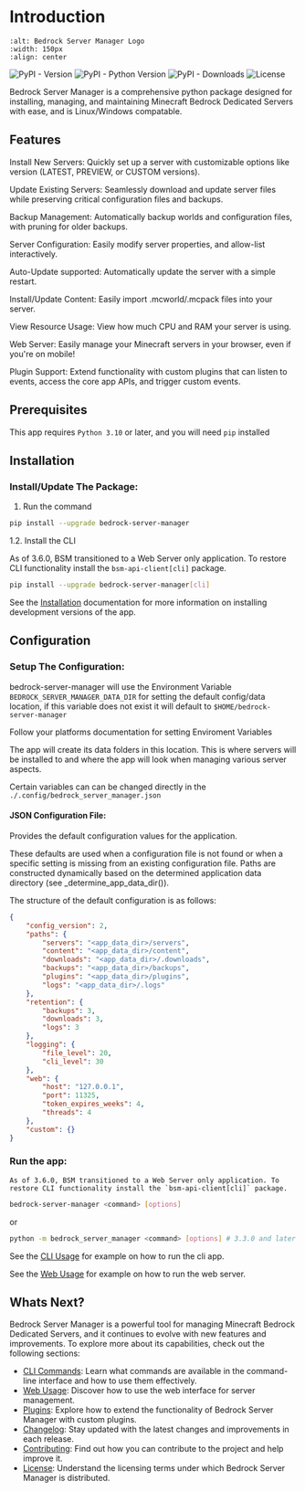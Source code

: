 # Introduction

```{image} https://raw.githubusercontent.com/dmedina559/bedrock-server-manager/main/src/bedrock_server_manager/web/static/image/icon/favicon.svg
:alt: Bedrock Server Manager Logo
:width: 150px
:align: center
```

<img alt="PyPI - Version" src="https://img.shields.io/pypi/v/bedrock-server-manager?link=https%3A%2F%2Fpypi.org%2Fproject%2Fbedrock-server-manager%2F"> <img alt="PyPI - Python Version" src="https://img.shields.io/pypi/pyversions/bedrock-server-manager"> <img alt="PyPI - Downloads" src="https://img.shields.io/pypi/dw/bedrock-server-manager"> <img alt="License" src="https://img.shields.io/github/license/dmedina559/bedrock-server-manager">


Bedrock Server Manager is a comprehensive python package designed for installing, managing, and maintaining Minecraft Bedrock Dedicated Servers with ease, and is Linux/Windows compatable.

## Features

Install New Servers: Quickly set up a server with customizable options like version (LATEST, PREVIEW, or CUSTOM versions).

Update Existing Servers: Seamlessly download and update server files while preserving critical configuration files and backups.

Backup Management: Automatically backup worlds and configuration files, with pruning for older backups.

Server Configuration: Easily modify server properties, and allow-list interactively.

Auto-Update supported: Automatically update the server with a simple restart.

Install/Update Content: Easily import .mcworld/.mcpack files into your server.

View Resource Usage: View how much CPU and RAM your server is using.

Web Server: Easily manage your Minecraft servers in your browser, even if you're on mobile!

Plugin Support: Extend functionality with custom plugins that can listen to events, access the core app APIs, and trigger custom events.

## Prerequisites

This app requires `Python 3.10` or later, and you will need `pip` installed

## Installation

### Install/Update The Package:

1. Run the command 
```bash
pip install --upgrade bedrock-server-manager
```

1.2. Install the CLI

As of 3.6.0, BSM transitioned to a Web Server only application. To restore CLI functionality install the `bsm-api-client[cli]` package.

```bash
pip install --upgrade bedrock-server-manager[cli]
```

See the [Installation](../extras/installation.md) documentation for more information on installing development versions of the app.

## Configuration

### Setup The Configuration:

bedrock-server-manager will use the Environment Variable `BEDROCK_SERVER_MANAGER_DATA_DIR` for setting the default config/data location, if this variable does not exist it will default to `$HOME/bedrock-server-manager`

Follow your platforms documentation for setting Enviroment Variables

The app will create its data folders in this location. This is where servers will be installed to and where the app will look when managing various server aspects. 

Certain variables can can be changed directly in the `./.config/bedrock_server_manager.json`

#### JSON Configuration File:

Provides the default configuration values for the application.

These defaults are used when a configuration file is not found or when a specific setting is missing from an existing configuration file. Paths are constructed dynamically based on the determined application data directory (see _determine_app_data_dir()).

The structure of the default configuration is as follows:

```json
{
    "config_version": 2,
    "paths": {
        "servers": "<app_data_dir>/servers",
        "content": "<app_data_dir>/content",
        "downloads": "<app_data_dir>/.downloads",
        "backups": "<app_data_dir>/backups",
        "plugins": "<app_data_dir>/plugins",
        "logs": "<app_data_dir>/.logs"
    },
    "retention": {
        "backups": 3,
        "downloads": 3,
        "logs": 3
    },
    "logging": {
        "file_level": 20,
        "cli_level": 30
    },
    "web": {
        "host": "127.0.0.1",
        "port": 11325,
        "token_expires_weeks": 4,
        "threads": 4
    },
    "custom": {}
}
```

### Run the app:

```{important}
As of 3.6.0, BSM transitioned to a Web Server only application. To restore CLI functionality install the `bsm-api-client[cli]` package.
```

```bash
bedrock-server-manager <command> [options]
```
or

```bash
python -m bedrock_server_manager <command> [options] # 3.3.0 and later
```

See the [CLI Usage](../cli/general.md) for example on how to run the cli app.

See the [Web Usage](../web/general.md) for example on how to run the web server.

## Whats Next?
Bedrock Server Manager is a powerful tool for managing Minecraft Bedrock Dedicated Servers, and it continues to evolve with new features and improvements.
To explore more about its capabilities, check out the following sections:
- [CLI Commands](../cli/commands.rst): Learn what commands are available in the command-line interface and how to use them effectively.
- [Web Usage](../web/general.md): Discover how to use the web interface for server management.
- [Plugins](../plugins/introduction.md): Explore how to extend the functionality of Bedrock Server Manager with custom plugins.
- [Changelog](../changelog.md): Stay updated with the latest changes and improvements in each release.
- [Contributing](https://github.com/DMedina559/bedrock-server-manager/blob/main/CONTRIBUTING.md): Find out how you can contribute to the project and help improve it.
- [License](https://github.com/DMedina559/bedrock-server-manager/blob/main/LICENSE): Understand the licensing terms under which Bedrock Server Manager is distributed.